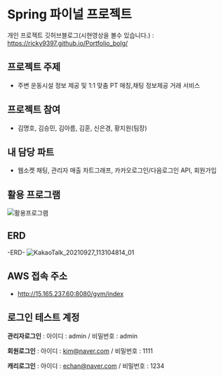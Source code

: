 # Spring 파이널 프로젝트
개인 프로젝트 깃허브블로그(시현영상을 볼수 있습니다.) : https://ricky9397.github.io/Portfolio_bolg/

## 프로젝트 주제
* 주변 운동시설 정보 제공 및 1:1 맞춤 PT 매칭,채팅 정보제공 거래 서비스
## 프로젝트 참여
* 김명호, 김승민, 김아름, 김훈, 신은경, 황지원(팀장)
## 내 담당 파트
* 웹소켓 채팅, 관리자 매출 차트그래프, 카카오로그인/다음로그인 API, 회원가입
## 활용 프로그램
![활용프로그램](https://user-images.githubusercontent.com/84554175/134519405-4d5e0fa0-b395-4991-b9e9-b3a7a3f5cb9f.png)
## ERD
-ERD-
![KakaoTalk_20210927_113104814_01](https://user-images.githubusercontent.com/84554175/134850161-ce3dc902-d6ad-48f3-895a-ea2cc0359f6b.png)

## AWS 접속 주소
* http://15.165.237.60:8080/gym/index

## 로그인 테스트 계정
**관리자로그인** : 아이디 : admin / 비밀번호 : admin

**회원로그인** : 아이디 : kim@naver.com / 비밀번호 : 1111

**캐리로그인** : 아이디 : echan@naver.com / 비밀번호 : 1234

